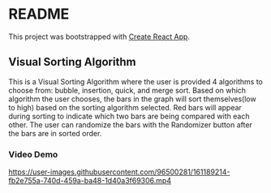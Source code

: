 # README

This project was bootstrapped with [Create React App](https://github.com/facebook/create-react-app).

## Visual Sorting Algorithm

This is a Visual Sorting Algorithm where the user is provided 4 algorithms to choose from: bubble, insertion, quick, and merge sort. Based on which algorithm the user chooses, the bars in the graph will sort themselves(low to high) based on the sorting algorithm selected. Red bars will appear during sorting to indicate which two bars are being compared with each other. The user can randomize the bars with the Randomizer button after the bars are in sorted order.

### Video Demo

https://user-images.githubusercontent.com/96500281/161189214-fb2e755a-740d-459a-ba48-1d40a3f69306.mp4

